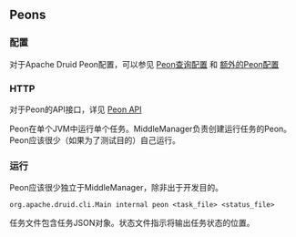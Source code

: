 <!-- toc -->
## Peons
### 配置
对于Apache Druid Peon配置，可以参见 [Peon查询配置](../Configuration/configuration.md) 和 [额外的Peon配置](../Configuration/configuration.md)

### HTTP
对于Peon的API接口，详见 [Peon API](../Operations/api.md#Peon)

Peon在单个JVM中运行单个任务。MiddleManager负责创建运行任务的Peon。Peon应该很少（如果为了测试目的）自己运行。

### 运行
Peon应该很少独立于MiddleManager，除非出于开发目的。

```
org.apache.druid.cli.Main internal peon <task_file> <status_file>
```

任务文件包含任务JSON对象。状态文件指示将输出任务状态的位置。